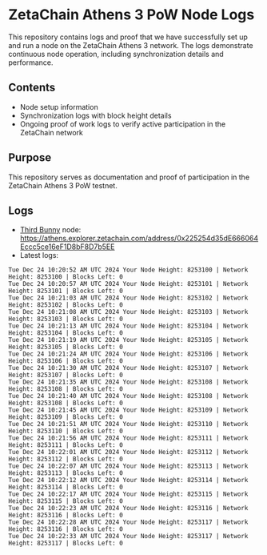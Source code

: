 # ZetaChain Athens 3 PoW Node Logs
This repository contains logs and proof that we have successfully set up and run a node on the ZetaChain Athens 3 network. The logs demonstrate continuous node operation, including synchronization details and performance.

## Contents
- Node setup information
- Synchronization logs with block height details
- Ongoing proof of work logs to verify active participation in the ZetaChain network

## Purpose
This repository serves as documentation and proof of participation in the ZetaChain Athens 3 PoW testnet.

## Logs

- [Third Bunny](https://thirdbunny.xyz/) node: https://athens.explorer.zetachain.com/address/0x225254d35dE666064Eccc5ce16eF1D8bF8D7b5EE
- Latest logs:
```
Tue Dec 24 10:20:52 AM UTC 2024 Your Node Height: 8253100 | Network Height: 8253100 | Blocks Left: 0
Tue Dec 24 10:20:57 AM UTC 2024 Your Node Height: 8253101 | Network Height: 8253101 | Blocks Left: 0
Tue Dec 24 10:21:03 AM UTC 2024 Your Node Height: 8253102 | Network Height: 8253102 | Blocks Left: 0
Tue Dec 24 10:21:08 AM UTC 2024 Your Node Height: 8253103 | Network Height: 8253103 | Blocks Left: 0
Tue Dec 24 10:21:13 AM UTC 2024 Your Node Height: 8253104 | Network Height: 8253104 | Blocks Left: 0
Tue Dec 24 10:21:19 AM UTC 2024 Your Node Height: 8253105 | Network Height: 8253105 | Blocks Left: 0
Tue Dec 24 10:21:24 AM UTC 2024 Your Node Height: 8253106 | Network Height: 8253106 | Blocks Left: 0
Tue Dec 24 10:21:30 AM UTC 2024 Your Node Height: 8253107 | Network Height: 8253107 | Blocks Left: 0
Tue Dec 24 10:21:35 AM UTC 2024 Your Node Height: 8253108 | Network Height: 8253108 | Blocks Left: 0
Tue Dec 24 10:21:40 AM UTC 2024 Your Node Height: 8253108 | Network Height: 8253108 | Blocks Left: 0
Tue Dec 24 10:21:45 AM UTC 2024 Your Node Height: 8253109 | Network Height: 8253109 | Blocks Left: 0
Tue Dec 24 10:21:51 AM UTC 2024 Your Node Height: 8253110 | Network Height: 8253110 | Blocks Left: 0
Tue Dec 24 10:21:56 AM UTC 2024 Your Node Height: 8253111 | Network Height: 8253111 | Blocks Left: 0
Tue Dec 24 10:22:01 AM UTC 2024 Your Node Height: 8253112 | Network Height: 8253112 | Blocks Left: 0
Tue Dec 24 10:22:07 AM UTC 2024 Your Node Height: 8253113 | Network Height: 8253113 | Blocks Left: 0
Tue Dec 24 10:22:12 AM UTC 2024 Your Node Height: 8253114 | Network Height: 8253114 | Blocks Left: 0
Tue Dec 24 10:22:17 AM UTC 2024 Your Node Height: 8253115 | Network Height: 8253115 | Blocks Left: 0
Tue Dec 24 10:22:23 AM UTC 2024 Your Node Height: 8253116 | Network Height: 8253116 | Blocks Left: 0
Tue Dec 24 10:22:28 AM UTC 2024 Your Node Height: 8253117 | Network Height: 8253116 | Blocks Left: 0
Tue Dec 24 10:22:33 AM UTC 2024 Your Node Height: 8253117 | Network Height: 8253117 | Blocks Left: 0
```
